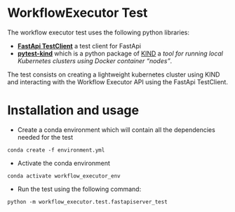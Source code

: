 # WorkflowExecutor Test

The workflow executor test uses the following python libraries:
- [**FastApi TestClient**](https://fastapi.tiangolo.com/tutorial/testing/) a test client for FastApi 
- [**pytest-kind**](https://pypi.org/project/pytest-kind/)
 which is a python package of [KIND](https://kind.sigs.k8s.io/) a *tool for running local Kubernetes clusters using Docker container “nodes”*.

The test consists on creating a lightweight kubernetes cluster using KIND and interacting with the Workflow Executor API using the FastApi TestClient.

# Installation and usage 

  - Create a conda environment which will contain all the dependencies needed for the test
  ```shell script
conda create -f environment.yml
  ```

  - Activate the conda environment
  ```shell script
conda activate workflow_executor_env
  ```

  - Run the test using the following command:
 ```shell script
python -m workflow_executor.test.fastapiserver_test
```